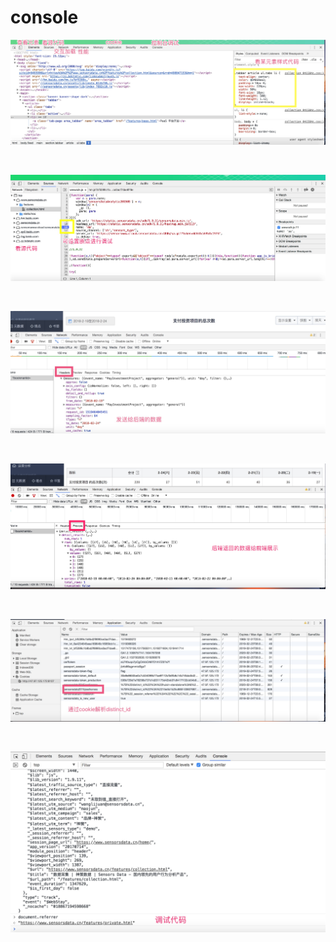 # console

![img](../img/console1.jpg)

<br>

![img](../img/console.jpg)

<br>


![img](../img/console3.jpg)

<br>


![img](../img/console4.jpg)

<br>

![img](../img/console5.jpg)

<br>

![img](../img/console6.jpg)